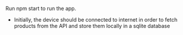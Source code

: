 Run npm start to run the app.
- Initially, the device should be connected to internet in order to fetch products from the API and store them locally in a sqlite database
